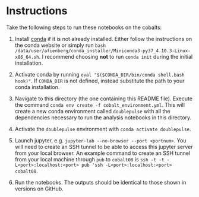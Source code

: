 Instructions
============

Take the following steps to run these notebooks on the cobalts:

1. Install [conda](https://docs.conda.io/en/latest/miniconda.html) if it is not already installed. Either follow the instructions on the conda website or simply run `bash /data/user/afienberg/conda_installer/Miniconda3-py37_4.10.3-Linux-x86_64.sh`. I recommend choosing **not** to run `conda init` during the initial installation.

2. Activate conda by running `eval "$($CONDA_DIR/bin/conda shell.bash hook)"`. If `CONDA_DIR` is not defined, instead substitute the path to your conda installation.

3. Navigate to this directory (the one containing this README file). Execute the command `conda env create -f cobalt_environment.yml`. This will create a new conda environment called `doublepulse` with all the dependencies necessary to run the analysis notebooks in this directory. 

4. Activate the `doublepulse` environment with `conda activate doublepulse`.

5. Launch jupyter, e.g. `jupyter-lab --no-browser --port <portnum>`. You will need to create an SSH tunnel to be able to access this jupyter server from your local browser. An example command to create an SSH tunnel from your local machine through `pub` to `cobalt08` is `ssh -t -t -L<port>:localhost:<port> pub 'ssh -L<port>:localhost:<port> cobalt08`.

6. Run the notebooks. The outputs should be identical to those shown in versions on GitHub. 
